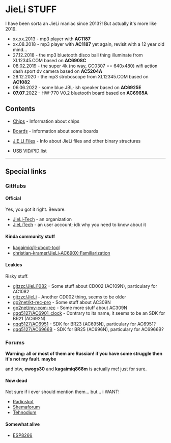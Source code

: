 # JieLi STUFF

I have been sorta an JieLi maniac since 2013?! But actually it's more like 2019.

- xx.xx.2013 - mp3 player with **AC1187**
- xx.08.2018 - mp3 player with **AC1187** yet again, revisit with a 12 year old mind...
- 27.12.2018 - the mp3 bluetooth disco ball thing illuminate from XL12345.COM based on **AC6908C**
- 08.02.2019 - the super 4k (no way, GC0307 == 640x480) wifi action dash sport dv camera based on **AC5204A**
- 28.12.2020 - the mp3 stroboscope from XL12345.COM based on **AC1082**
- 06.06.2022 - some blue JBL-ish speaker based on **AC6925E**
- **07.07**.2022 - HW-770 V0.2 bluetooth board based on **AC6965A**

## Contents

- [Chips](chips/index.md) - Information about chips
- [Boards](boards/index.md) - Information about some boards
- [JIE LI Files](jl-files/index.md) - Info about JieLi files and other binary structures

- [USB VID/PID list](usb_vid_pid.md)

----

## Special links

### GitHubs

#### Official

Yes, you got it right. Beware.

- [JieLi-Tech](https://github.com/Jieli-Tech) - an organization
- [JieLiTech](https://github.com/JieliTech) - an user account; idk why you need to know about it

#### Kinda community stuff

- [kagaimiq/jl-uboot-tool](https://github.com/kagaimiq/jl-uboot-tool)
- [christian-kramer/JieLi-AC690X-Familiarization](https://github.com/christian-kramer/JieLi-AC690X-Familiarization)

#### Leakies

Risky stuff.

- [gitzzc/JieLi1082](https://github.com/gitzzc/JieLi1082) - Some stuff about CD002 (AC109N), particulary for AC1082
- [gitzzc/JieLi](https://github.com/gitzzc/JieLi) - Another CD002 thing, seems to be older
- [go2net/kt-rec-pro](https://github.com/go2net/kt-rec-pro) - Some stuff about AC309N
- [go2net/my-com-rec](https://github.com/go2net/my-com-rec) - Some more stuff about AC309N
- [qqq5127/AC6901_clock](https://github.com/qqq5127/AC6901_clock) - Contrary to its name, it seems to be an SDK for BR21 (AC692N)
- [qqq5127/AC6951](https://github.com/qqq5127/AC6951) - SDK for BR23 (AC695N), particulary for AC6951?
- [qqq5127/AC6966B](https://github.com/qqq5127/AC6966B) - SDK for BR25 (AC696N), particulary for AC6966B?

### Forums

**Warning: all or most of them are Russian! if you have some struggle then it's not my fault. maybe**

and btw, **ewogs30** and **kagaimiq868m** is actually me! just for sure.

#### Now dead

Not sure if i ever should mention them... but... i WANT!

- [Radioskot](http://web.archive.org/web/20190401022412/https://radioskot.ru/forum/11-14227-1)
- [Shemaforum](https://web.archive.org/web/20210511195409/https://shemaforum.ru/topic/jl-soc-ac109n-ac209n-ac309n-ac410n-ac460n-ac690n/)
- [Tehnodium](http://web.archive.org/web/20220517054814/https://tehnodium.ru/thread-5.html)

#### Somewhat alive

- [ESP8266](https://esp8266.ru/forum/threads/jl-soc.5500)
